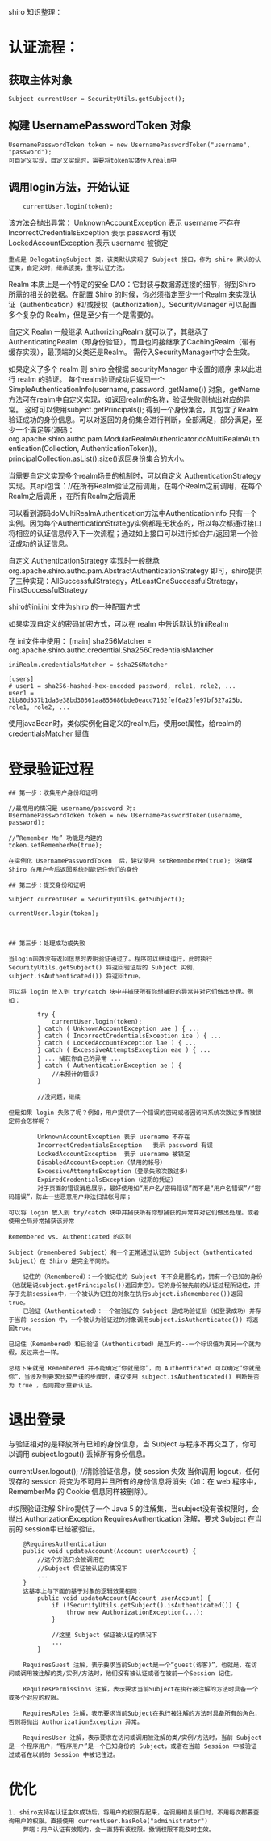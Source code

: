 
shiro 知识整理：

# 认证流程：

## 获取主体对象
	Subject currentUser = SecurityUtils.getSubject();

## 构建 UsernamePasswordToken 对象

	UsernamePasswordToken token = new UsernamePasswordToken("username", "password");
	可自定义实现，自定义实现时，需要将token实体传入realm中
	
## 调用login方法，开始认证

```
	currentUser.login(token);
```
	
该方法会抛出异常：
	UnknownAccountException	表示 username 不存在
	IncorrectCredentialsException	表示 password 有误
	LockedAccountException	表示 username 被锁定
	
	重点是 DelegatingSubject 类，该类默认实现了 Subject 接口，作为 shiro 默认的认证类，自定义时，继承该类，重写认证方法。
	
Realm 本质上是一个特定的安全 DAO：它封装与数据源连接的细节，得到Shiro 所需的相关的数据。在配置 Shiro 的时候，你必须指定至少一个Realm 来实现认证（authentication）和/或授权（authorization）。SecurityManager 可以配置多个复杂的 Realm，但是至少有一个是需要的。

自定义 Realm 一般继承 AuthorizingRealm 就可以了，其继承了AuthenticatingRealm（即身份验证），而且也间接继承了CachingRealm（带有缓存实现），最顶端的父类还是Realm。  需传入SecurityManager中才会生效。

  如果定义了多个 realm 则 shiro 会根据 securityManager 中设置的顺序 来以此进行 realm 的验证。  每个realm验证成功后返回一个 SimpleAuthenticationInfo(username, password, getName()) 对象，getName方法可在realm中自定义实现，如返回realm的名称，验证失败则抛出对应的异常。
这时可以使用subject.getPrincipals(); 得到一个身份集合，其包含了Realm验证成功的身份信息。可以对返回的身份集合进行判断，全部满足，部分满足，至少一个满足等(源码：org.apache.shiro.authc.pam.ModularRealmAuthenticator.doMultiRealmAuthentication(Collection<Realm>, AuthenticationToken))。principalCollection.asList().size()返回身份集合的大小。

当需要自定义实现多个realm场景的机制时，可以自定义 AuthenticationStrategy 实现。其api包含：//在所有Realm验证之前调用，在每个Realm之前调用，在每个Realm之后调用 ，在所有Realm之后调用 

可以看到源码doMultiRealmAuthentication方法中AuthenticationInfo 只有一个实例。因为每个AuthenticationStrategy实例都是无状态的，所以每次都通过接口将相应的认证信息传入下一次流程；通过如上接口可以进行如合并/返回第一个验证成功的认证信息。

自定义 AuthenticationStrategy 实现时一般继承org.apache.shiro.authc.pam.AbstractAuthenticationStrategy 即可，shiro提供了三种实现：AllSuccessfulStrategy，AtLeastOneSuccessfulStrategy，FirstSuccessfulStrategy

shiro的ini.ini 文件为shiro 的一种配置方式

如果实现自定义的密码加密方式，可以在 realm 中告诉默认的iniRealm

在 ini文件中使用：
	[main]
	sha256Matcher = org.apache.shiro.authc.credential.Sha256CredentialsMatcher
	
	iniRealm.credentialsMatcher = $sha256Matcher
	
	[users]
	# user1 = sha256-hashed-hex-encoded password, role1, role2, ...
	user1 = 2bb80d537b1da3e38bd30361aa855686bde0eacd7162fef6a25fe97bf527a25b, role1, role2, ...
	
使用javaBean时，类似实例化自定义的realm后，使用set属性，给realm的credentialsMatcher 赋值
	
# 登录验证过程

	## 第一步：收集用户身份和证明
	
	//最常用的情况是 username/password 对:
	UsernamePasswordToken token = new UsernamePasswordToken(username, password);

	//”Remember Me” 功能是内建的
	token.setRememberMe(true);
	
	在实例化 UsernamePasswordToken  后，建议使用 setRememberMe(true); 这确保 Shiro 在用户今后返回系统时能记住他们的身份
	
	## 第二步：提交身份和证明
	
	Subject currentUser = SecurityUtils.getSubject();

	currentUser.login(token);
	 
	 
	
	## 第三步：处理成功或失败
	
	当login函数没有返回信息时表明验证通过了。程序可以继续运行，此时执行 SecurityUtils.getSubject() 将返回验证后的 Subject 实例，subject.isAuthenticated()) 将返回true。

	可以将 login 放入到 try/catch 块中并捕获所有你想捕获的异常并对它们做出处理。例如：
```
		try {
			currentUser.login(token);
		} catch ( UnknownAccountException uae ) { ...
		} catch ( IncorrectCredentialsException ice ) { ...
		} catch ( LockedAccountException lae ) { ...
		} catch ( ExcessiveAttemptsException eae ) { ...
		} ... 捕获你自己的异常 ...
		} catch ( AuthenticationException ae ) {
			//未预计的错误?
		}

		//没问题，继续
```
	但是如果 login 失败了呢？例如，用户提供了一个错误的密码或者因访问系统次数过多而被锁定将会怎样呢？
	
			UnknownAccountException	表示 username 不存在
			IncorrectCredentialsException	表示 password 有误
			LockedAccountException	表示 username 被锁定
			DisabledAccountException（禁用的帐号）
			ExcessiveAttemptsException（登录失败次数过多）
			ExpiredCredentialsException（过期的凭证）
			对于页面的错误消息展示，最好使用如“用户名/密码错误”而不是“用户名错误”/“密码错误”，防止一些恶意用户非法扫描帐号库；
	
	可以将 login 放入到 try/catch 块中并捕获所有你想捕获的异常并对它们做出处理。或者使用全局异常捕获该异常
	
	Remembered vs. Authenticated 的区别
	
	Subject（remembered Subject）和一个正常通过认证的 Subject（authenticated Subject）在 Shiro 是完全不同的。
	
		记住的（Remembered）：一个被记住的 Subject 不不会是匿名的，拥有一个已知的身份（也就是说subject.getPrincipals())返回非空）。它的身份被先前的认证过程所记住，并存于先前session中，一个被认为记住的对象在执行subject.isRemembered())返回true。
		已验证（Authenticated）：一个被验证的 Subject 是成功验证后（如登录成功）并存于当前 session 中，一个被认为验证过的对象调用subject.isAuthenticated()) 将返回true。
	
	已记住（Remembered）和已验证（Authenticated）是互斥的--一个标识值为真另一个就为假，反过来也一样。
	
	总结下来就是 Remembered 并不能确定“你就是你”，而 Authenticated 可以确定“你就是你”，当涉及到要求比较严谨的步骤时，建议使用 subject.isAuthenticated() 判断是否为 true ，否则提示重新认证。
	
# 退出登录

与验证相对的是释放所有已知的身份信息，当 Subject 与程序不再交互了，你可以调用 subject.logout() 丢掉所有身份信息。

currentUser.logout(); //清除验证信息，使 session 失效
当你调用 logout，任何现存的 session 将变为不可用并且所有的身份信息将消失（如：在 web 程序中，RememberMe 的 Cookie 信息同样被删除）。
	

#权限验证注解
	Shiro提供了一个 Java 5 的注解集，当subject没有该权限时，会抛出 AuthorizationException
		RequiresAuthentication 注解，要求 Subject 在当前的 session中已经被验证。
		
		@RequiresAuthentication
		public void updateAccount(Account userAccount) {
			//这个方法只会被调用在
			//Subject 保证被认证的情况下
			...
		}
		这基本上与下面的基于对象的逻辑效果相同：
			public void updateAccount(Account userAccount) {
				if (!SecurityUtils.getSubject().isAuthenticated()) {
					throw new AuthorizationException(...);
				}

				//这里 Subject 保证被认证的情况下
				...
			}
		
		RequiresGuest 注解，表示要求当前Subject是一个“guest(访客)”，也就是，在访问或调用被注解的类/实例/方法时，他们没有被认证或者在被前一个Session 记住。

		RequiresPermissions 注解，表示要求当前Subject在执行被注解的方法时具备一个或多个对应的权限。
		
		RequiresRoles 注解，表示要求当前Subject在执行被注解的方法时具备所有的角色，否则将抛出 AuthorizationException 异常。
		
		RequiresUser 注解，表示要求在访问或调用被注解的类/实例/方法时，当前 Subject 是一个程序用户，“程序用户”是一个已知身份的 Subject，或者在当前 Session 中被验证过或者在以前的 Session 中被记住过。

# 优化

	1. shiro支持在认证主体成功后，将用户的权限存起来，在调用相关接口时，不用每次都要查询用户的权限。直接使用 currentUser.hasRole("administrator") 
		弊端：用户认证有效期内，会一直持有该权限。撤销权限不能及时生效。
